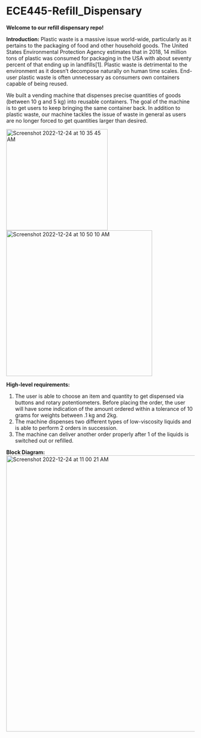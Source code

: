 # ECE445-Refill_Dispensary

**Welcome to our refill dispensary repo!**

**Introduction:**
Plastic waste is a massive issue world-wide, particularly as it pertains to the packaging of food and other household goods. The United States Environmental Protection Agency estimates that in 2018, 14 million tons of plastic was consumed for packaging in the USA with about seventy percent of that ending up in landfills[1]. Plastic waste is detrimental to the environment as it doesn’t decompose naturally on human time scales. End-user plastic waste is often unnecessary as consumers own containers capable of being reused. 

We built a vending machine that dispenses precise quantities of goods (between 10 g and 5 kg) into reusable containers. The goal of the machine is to get users to keep bringing the same container back. In addition to plastic waste, our machine tackles the issue of waste in general as users are no longer forced to get quantities larger than desired. 

<img width="271" alt="Screenshot 2022-12-24 at 10 35 45 AM" src="https://user-images.githubusercontent.com/77509822/209442734-a2842fff-d14c-4912-ace2-dbd37597fce8.png">
<img width="390" alt="Screenshot 2022-12-24 at 10 50 10 AM" src="https://user-images.githubusercontent.com/77509822/209443107-f388752b-1c9a-44e2-8186-c785f6a76512.png">

**High-level requirements:**
1. The user is able to choose an item and quantity to get dispensed via buttons and rotary potentiometers. Before placing the order, the user will have some indication of the amount ordered within a tolerance of 10 grams for weights between .1 kg and 2kg.
2. The machine dispenses two different types of low-viscosity liquids and is able to perform 2 orders in succession. 
3. The machine can deliver another order properly after 1 of the liquids is switched out or refilled. 

**Block Diagram:**
<img width="739" alt="Screenshot 2022-12-24 at 11 00 21 AM" src="https://user-images.githubusercontent.com/77509822/209443388-2926d432-04e5-417a-aa58-91b34c838393.png">
